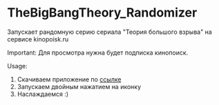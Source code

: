 # TheBigBangTheory_Randomizer
Запускает рандомную серию сериала "Теория большого взрыва" на сервисе kinopoisk.ru

Important: Для просмотра нужна будет подписка кинопоиск.


Usage:
1. Скачиваем приложение по [ссылке](https://github.com/DaichiRyuu/TheBigBangTheory_Randomizer/releases/download/v1.0/TheBigBangTeory_Randomizer.exe)
2. Запускаем двойным нажатием на иконку
3. Наслаждаемся :)
